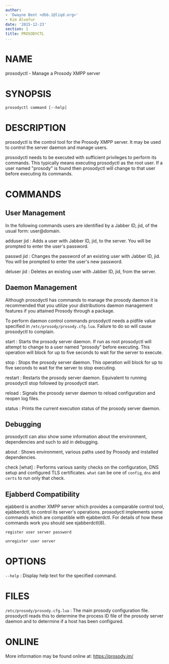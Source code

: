 ```yaml
---
author:
- 'Dwayne Bent <dbb.1@liqd.org>'
- Kim Alvefur
date: '2015-12-23'
section: 1
title: PROSODYCTL
...
```


NAME
====

prosodyctl - Manage a Prosody XMPP server

SYNOPSIS
========

    prosodyctl command [--help]

DESCRIPTION
===========

prosodyctl is the control tool for the Prosody XMPP server. It may be
used to control the server daemon and manage users.

prosodyctl needs to be executed with sufficient privileges to perform
its commands. This typically means executing prosodyctl as the root
user. If a user named "prosody" is found then prosodyctl will change to
that user before executing its commands.

COMMANDS
========

User Management
---------------

In the following commands users are identified by a Jabber ID, jid, of
the usual form: user@domain.

adduser jid
:   Adds a user with Jabber ID, jid, to the server. You will be prompted
    to enter the user's password.

passwd jid
:   Changes the password of an existing user with Jabber ID, jid. You
    will be prompted to enter the user's new password.

deluser jid
:   Deletes an existing user with Jabber ID, jid, from the server.

Daemon Management
-----------------

Although prosodyctl has commands to manage the prosody daemon it is
recommended that you utilize your distributions daemon management
features if you attained Prosody through a package.

To perform daemon control commands prosodyctl needs a pidfile value
specified in `/etc/prosody/prosody.cfg.lua`. Failure to do so will cause
prosodyctl to complain.

start
:   Starts the prosody server daemon. If run as root prosodyctl will
    attempt to change to a user named "prosody" before executing. This
    operation will block for up to five seconds to wait for the server
    to execute.

stop
:   Stops the prosody server daemon. This operation will block for up to
    five seconds to wait for the server to stop executing.

restart
:   Restarts the prosody server daemon. Equivalent to running prosodyctl
    stop followed by prosodyctl start.

reload
:   Signals the prosody server daemon to reload configuration and reopen
    log files.

status
:   Prints the current execution status of the prosody server daemon.

Debugging
---------

prosodyctl can also show some information about the environment,
dependencies and such to aid in debugging.

about
:   Shows environment, various paths used by Prosody and
    installed dependencies.

check \[what\]
:   Performs various sanity checks on the configuration, DNS setup and
    configured TLS certificates. `what` can be one of `config`, `dns`
    and `certs` to run only that check.

Ejabberd Compatibility
----------------------

ejabberd is another XMPP server which provides a comparable control
tool, ejabberdctl, to control its server's operations. prosodyctl
implements some commands which are compatible with ejabberdctl. For
details of how these commands work you should see ejabberdctl(8).

    register user server password

    unregister user server

OPTIONS
=======

`--help`
:   Display help text for the specified command.

FILES
=====

`/etc/prosody/prosody.cfg.lua`
:   The main prosody configuration file. prosodyctl reads this to
    determine the process ID file of the prosody server daemon and to
    determine if a host has been configured.

ONLINE
======

More information may be found online at: <https://prosody.im/>
